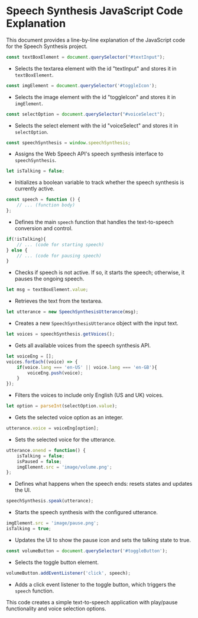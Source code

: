 # Speech Synthesis JavaScript Code Explanation

This document provides a line-by-line explanation of the JavaScript code for the Speech Synthesis project.

```javascript
const textBoxElement = document.querySelector("#textInput");
```
- Selects the textarea element with the id "textInput" and stores it in `textBoxElement`.

```javascript
const imgElement = document.querySelector('#toggleIcon');
```
- Selects the image element with the id "toggleIcon" and stores it in `imgElement`.

```javascript
const selectOption = document.querySelector("#voiceSelect");
```
- Selects the select element with the id "voiceSelect" and stores it in `selectOption`.

```javascript
const speechSynthesis = window.speechSynthesis;
```
- Assigns the Web Speech API's speech synthesis interface to `speechSynthesis`.

```javascript
let isTalking = false;
```
- Initializes a boolean variable to track whether the speech synthesis is currently active.

```javascript
const speech = function () {
    // ... (function body)
};
```
- Defines the main `speech` function that handles the text-to-speech conversion and control.

```javascript
if(!isTalking){
    // ... (code for starting speech)
} else {
    // ... (code for pausing speech)
}
```
- Checks if speech is not active. If so, it starts the speech; otherwise, it pauses the ongoing speech.

```javascript
let msg = textBoxElement.value;
```
- Retrieves the text from the textarea.

```javascript
let utterance = new SpeechSynthesisUtterance(msg);
```
- Creates a new `SpeechSynthesisUtterance` object with the input text.

```javascript
let voices = speechSynthesis.getVoices();
```
- Gets all available voices from the speech synthesis API.

```javascript
let voiceEng = [];
voices.forEach((voice) => {
    if(voice.lang === 'en-US' || voice.lang === 'en-GB'){
        voiceEng.push(voice);
    }
});
```
- Filters the voices to include only English (US and UK) voices.

```javascript
let option = parseInt(selectOption.value);
```
- Gets the selected voice option as an integer.

```javascript
utterance.voice = voiceEng[option];
```
- Sets the selected voice for the utterance.

```javascript
utterance.onend = function() {
    isTalking = false;
    isPaused = false;
    imgElement.src = 'image/volume.png';
};
```
- Defines what happens when the speech ends: resets states and updates the UI.

```javascript
speechSynthesis.speak(utterance);
```
- Starts the speech synthesis with the configured utterance.

```javascript
imgElement.src = 'image/pause.png';
isTalking = true;
```
- Updates the UI to show the pause icon and sets the talking state to true.

```javascript
const volumeButton = document.querySelector('#toggleButton');
```
- Selects the toggle button element.

```javascript
volumeButton.addEventListener('click', speech);
```
- Adds a click event listener to the toggle button, which triggers the `speech` function.

This code creates a simple text-to-speech application with play/pause functionality and voice selection options.
